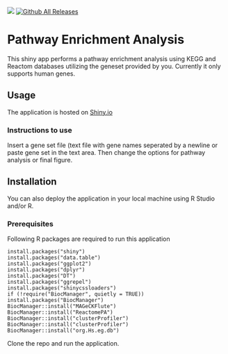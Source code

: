 [![](https://img.shields.io/badge/Shiny-shinyapps.io-blue?style=flat&labelColor=white&logo=RStudio&logoColor=blue)](https://pubudumanoj.shinyapps.io/pathway_analysis/)
[![Github All Releases](https://img.shields.io/github/downloads/pubudumanoj/pathway_analysis/total.svg)]()

# Pathway Enrichment Analysis
This shiny app performs a pathway enrichment analysis using KEGG and Reactom databases utilizing the geneset provided by you. Currently it only supports human genes.

## Usage

The application is hosted on [Shiny.io](https://pubudumanoj.shinyapps.io/pathway_analysis/)

### Instructions to use

Insert a gene set file (text file with gene names seperated by a newline or paste gene set in the text area. Then change the options for pathway analysis or final figure.

## Installation

You can also deploy the application in your local machine using R Studio and/or R.

### Prerequisites

Following R packages are required to run this application
```
install.packages("shiny")
install.packages("data.table")
install.packages("ggplot2")
install.packages("dplyr")
install.packages("DT")
install.packages("ggrepel")
install.packages("shinycssloaders")
if (!require("BiocManager", quietly = TRUE))
install.packages("BiocManager")
BiocManager::install("MAGeCKFlute")
BiocManager::install("ReactomePA")
BiocManager::install("clusterProfiler")
BiocManager::install("clusterProfiler")
BiocManager::install("org.Hs.eg.db")

```

Clone the repo and run the application.


